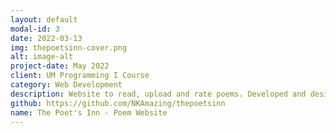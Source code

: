 ```yaml
---
layout: default
modal-id: 3
date: 2022-03-13
img: thepoetsinn-cover.png
alt: image-alt
project-date: May 2022
client: UM Programming I Course
category: Web Development
description: Website to read, upload and rate poems. Developed and designed with Python Flask and Bootstrap.
github: https://github.com/NKAmazing/thepoetsinn
name: The Poet's Inn - Poem Website
---
```

